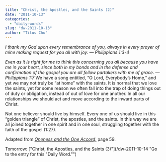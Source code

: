 ```yaml
---
title: "Christ, the Apostles, and the Saints (2)"
date: "2011-10-13"
categories: 
  - "daily-words"
slug: "dw-2011-10-13"
author: "Titus Chu"
---
```


_I thank my God upon every remembrance of you, always in every prayer of mine making request for you all with joy. — Philippians 1:3-4_

_Even as it is right for me to think this concerning you all because you have me in your heart, since both in my bonds and in the defense and confirmation of the gospel you are all fellow partakers with me of grace. — Philippians 1:7_ We have a song entitled, “O Lord, Everybody’s Home,” and yet we may not truly be “at home” with the saints. It is normal that we love the saints, yet for some reason we often fall into the trap of doing things out of duty or obligation, instead of out of love for one another. In all our relationships we should act and move according to the inward parts of Christ.

Not one believer should live by himself. Every one of us should live in this “golden triangle” of Christ, the apostles, and the saints. In this way we are all joined together in one spirit and in one soul, struggling together with the faith of the gospel (1:27).

Adapted from _[Oneness and the One Accord,](/book-oneness "Go to the listing for this book.")_ page 59.

Tomorrow: ["Christ, the Apostles, and the Saints (3)"](/dw-2011-10-14 "Go to the entry for this "Daily Word."")
